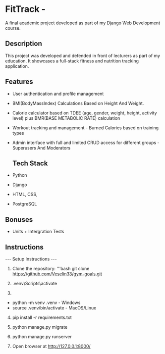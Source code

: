 # FitTrack - 

A final academic project developed as part of my Django Web Development course.

 ## Description

This project was developed and defended in front of lecturers as part of my education. It showcases a full-stack fitness and nutrition tracking application.

 ## Features

- User authentication and profile management

- BMI(BodyMassIndex) Calculations Based on Height And Weight.

- Calorie calculator based on TDEE (age, gender, weight, height, activity level) plus BMR(BASE METABOLIC RATE) calculation

- Workout tracking and management - Burned Calories based on training types

- Admin interface with full and limited CRUD access for different groups - Superusers And Moderators

  ## Tech Stack

- Python
- Django
- HTML, CSS,
- PostgreSQL
## Bonuses

- Units + Intergration Tests
## Instructions
--- Setup Instructions ---

   1. Clone the repository:
    '''bash
    git clone https://github.com/Veselin33/gym-goals.git

2. .venv\Scripts\activate

3.
- python -m venv .venv - Windows 
- source .venv/bin/activate - MacOS/Linux

4. pip install -r requirements.txt

5. python manage.py migrate

6. python manage.py runserver

7. Open browser at http://127.0.0.1:8000/

